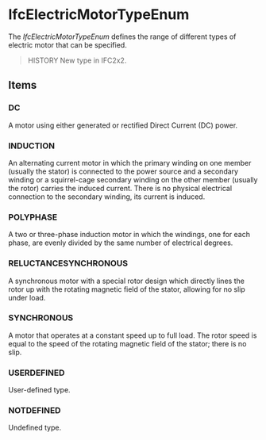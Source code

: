 # IfcElectricMotorTypeEnum

The _IfcElectricMotorTypeEnum_ defines the range of different types of electric motor that can be specified.

> HISTORY New type in IFC2x2.

## Items

### DC
A motor using either generated or rectified Direct Current (DC) power.

### INDUCTION
An alternating current motor in which the primary winding on one member (usually the stator) is connected to the power source and a secondary winding or a squirrel-cage secondary winding on the other member (usually the rotor) carries the induced current. There is no physical electrical connection to the secondary winding, its current is induced.

### POLYPHASE
A two or three-phase induction motor in which the windings, one for each phase, are evenly divided by the same number of electrical degrees.

### RELUCTANCESYNCHRONOUS
A synchronous motor with a special rotor design which directly lines the rotor up with the rotating magnetic field of the stator, allowing for no slip under load.

### SYNCHRONOUS
A motor that operates at a constant speed up to full load. The rotor speed is equal to the speed of the rotating magnetic field of the stator; there is no slip.

### USERDEFINED
User-defined type.

### NOTDEFINED
Undefined type.
